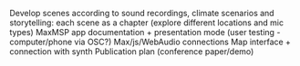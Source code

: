 Develop scenes according to sound recordings, climate scenarios and storytelling: each scene as a chapter (explore different locations and mic types)
MaxMSP app documentation + presentation mode (user testing - computer/phone via OSC?)
Max/js/WebAudio connections
Map interface + connection with synth
Publication plan (conference paper/demo)
